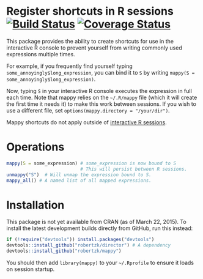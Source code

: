Register shortcuts in R sessions [![Build Status](https://travis-ci.org/robertzk/mappy.svg?branch=master)](https://travis-ci.org/robertzk/mappy) [![Coverage Status](https://coveralls.io/repos/robertzk/mappy/badge.svg?branch=master)](https://coveralls.io/r/robertzk/mappy)
===========

This package provides the ability to create shortcuts for use in the
interactive R console to prevent yourself from writing commonly used
expressions multiple times.

For example, if you frequently find yourself typing `some_annoyingly$long_expression`,
you can bind it to `S` by writing `mappy(S = some_annoyingly$long_expression)`.

Now, typing `S` in your interactive R console executes the expression
in full each time. Note that mappy relies on the `~/.R/mappy` file (which it will
create the first time it needs it) to make this work between sessions.
If you wish to use a different file, set `options(mappy.directory = "/your/dir")`.

Mappy shortcuts do not apply outside of [interactive R sessions](https://stat.ethz.ch/R-manual/R-devel/library/base/html/interactive.html).

# Operations

```R
mappy(S = some_expression) # some_expression is now bound to S
                           # This will persist between R sessions.
unmappy("S")  # Will unmap the expression bound to S.
mappy_all() # A named list of all mapped expressions.
```

# Installation

This package is not yet available from CRAN (as of March 22, 2015).
To install the latest development builds directly from GitHub, run this instead:

```R
if (!require("devtools")) install.packages("devtools")
devtools::install_github("robertzk/director") # A dependency
devtools::install_github("robertzk/mappy")
```

You should then add `library(mappy)` to your `~/.Rprofile` to ensure it loads 
on session startup.
